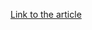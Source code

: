 [Link to the article](https://www.akamai.com/blog/security/akamai-2023-customers-choice-cloud-waap)
